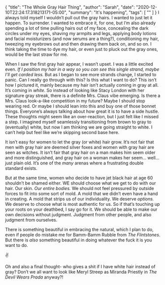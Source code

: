 {
    "title": "The Whole Gray Hair Thing",
    "author": "Sarah",
    "date": "2020-12-10T22:24:17.318213171-05:00",
    "summary": "It's happening",
    "tags": [
        ""
    ]
}
I always told myself I wouldn’t pull out the gray hairs. I wanted to
just let it happen. To surrender. I wanted to embrace it, for one, but
I’m also already spending a lot of time pulling hairs out of my face,
concealing the dark circles under my eyes, shaving my armpits and legs,
applying body lotions and facial moisturizers (and now serums are a
thing?), conditioning my hair, tweezing my eyebrows out and then drawing
them back on, and so on. I think taking the time to dye my hair, or even
just to pluck out the gray ones, would be the last straw for me.

When I saw the first gray hair appear, I wasn’t upset. I was a little
excited even. *If I position my hair in a way so you can see this single
strand, maybe I’ll get carded less.* But as I began to see more strands
change, I started to panic. Can I really go through with this? Is this
what I want to do? This isn’t how I pictured it, mainly because my hair
isn't actually coming in gray at all. It’s coming in *white*. So instead
of looking like Stacy London with her signature gray streak, there is a
definite Mrs. Claus vibe emerging. Is there a Mrs. Claus look-a-like
competition in my future? Maybe I should stop wearing red. Or maybe I
should lean into this and buy one of those bonnet things. Everyone’s
always talking about how great it is to have a side hustle. These
thoughts might seem like an over-reaction, but I just felt like I missed
a step. I imagined myself seamlessly transitioning from brown to gray to
(eventually) white, but now I am thinking we are going straight to
white. I can’t help but feel like we’re skipping second base here.

It isn’t easy for women to let the gray (or white) hair grow. It’s not
fair that men with gray hair are deemed silver foxes and women with gray
hair are seen as witches. It isn’t fair that gray hair on a man makes
him seem older and more distinguished, and gray hair on a woman makes
her seem… well... just plain old. It’s one of the *many* arenas where a
frustrating double standard exists.

But at the same time, women who decide to have jet black hair at age 60
shouldn’t be shamed either. WE should choose what we get to do with our
hair. Our skin. *Our entire bodies.* We should not feel pressured by
outside forces to fit into some sort of mold. A mold that we didn’t even
have a hand in creating. A mold that strips us of our individuality. We
deserve *options.* We deserve to choose what is most authentic for us.
So if that’s touching up your roots on your deathbed, I say go for it.
We should be able to make our own decisions without judgment. Judgment
from other people, and also judgment from ourselves.

There is something beautiful in embracing the natural, which I plan to
do, even if people do mistake me for Bamm-Bamm Rubble from *The
Flintstones*. But there is *also* something beautiful in doing whatever
the fuck it is you want to do.

:v:

Oh and also a final thought- who gives a shit if I have white hair
instead of gray? Don’t we all want to look like Meryl Streep as Miranda
Priestly in *The Devil Wears Prada* anyway?\!
